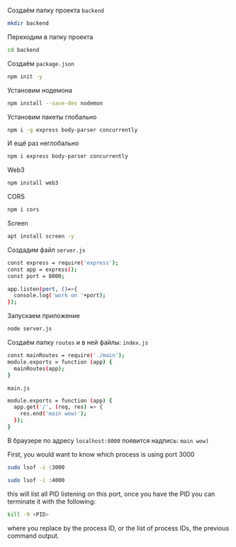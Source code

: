 Создаём папку проекта `backend`
```bash
mkdir backend
```
Переходим в папку проекта
```bash
cd backend
```
Создаём `package.json`
```bash
npm init -y
```
Установим нодемона
```bash
npm install --save-dev nodemon
```
Установим пакеты глобально
```bash
npm i -g express body-parser concurrently
```
И ещё раз неглобально
```bash
npm i express body-parser concurrently
```
Web3
```bash
npm install web3
```
CORS
```bash
npm i cors
```
Screen
```bash
apt install screen -y
```


Создадим файл `server.js` 
```bash
const express = require('express');
const app = express();
const port = 8000;

app.listen(port, ()=>{
  console.log('work on '+port);
});
```
Запускаем приложение
```bash
node server.js
```
Создаём папку `routes` и в ней файлы:
`index.js`
```bash
const mainRoutes = require('./main');
module.exports = function (app) {
  mainRoutes(app);
}
```

`main.js`
```bash
module.exports = function (app) {
  app.get('/', (req, res) => {
    res.end('main wow)');
  });
}
```

В браузере по адресу `localhost:8000` появится надпись:
`main wow)`

First, you would want to know which process is using port 3000
```bash
sudo lsof -i :3000
```
```bash
sudo lsof -i :4000
```
this will list all PID listening on this port, once you have the PID you can terminate it with the following:
```bash
kill -9 <PID>
```
where you replace <PID> by the process ID, or the list of process IDs, the previous command output.
